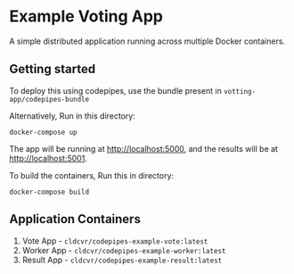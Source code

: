 Example Voting App
=========

A simple distributed application running across multiple Docker containers.

Getting started
---------------
To deploy this using codepipes, use the bundle present in `votting-app/codepipes-bundle`

Alternatively, Run in this directory:
```
docker-compose up
```
The app will be running at [http://localhost:5000](http://localhost:5000), and the results will be at [http://localhost:5001](http://localhost:5001).

To build the containers, Run this in directory:
```
docker-compose build
```

Application Containers
---------------
1. Vote App - `cldcvr/codepipes-example-vote:latest`
2. Worker App - `cldcvr/codepipes-example-worker:latest`
3. Result App - `cldcvr/codepipes-example-result:latest`
